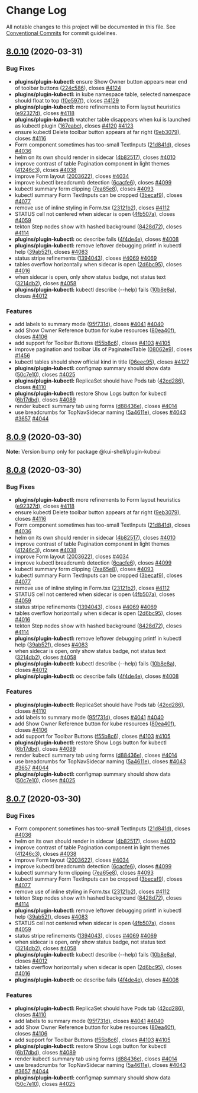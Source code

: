 # Change Log

All notable changes to this project will be documented in this file.
See [Conventional Commits](https://conventionalcommits.org) for commit guidelines.

## [8.0.10](https://github.com/kui-shell/plugin-kubeui/compare/v4.5.0...v8.0.10) (2020-03-31)

### Bug Fixes

- **plugins/plugin-kubectl:** ensure Show Owner button appears near end of toolbar buttons ([224c586](https://github.com/kui-shell/plugin-kubeui/commit/224c586)), closes [#4124](https://github.com/kui-shell/plugin-kubeui/issues/4124)
- **plugins/plugin-kubectl:** in kube namespace table, selected namespace should float to top ([f0e597f](https://github.com/kui-shell/plugin-kubeui/commit/f0e597f)), closes [#4129](https://github.com/kui-shell/plugin-kubeui/issues/4129)
- **plugins/plugin-kubectl:** more refinements to Form layout heuristics ([e92327d](https://github.com/kui-shell/plugin-kubeui/commit/e92327d)), closes [#4118](https://github.com/kui-shell/plugin-kubeui/issues/4118)
- **plugins/plugin-kubectl:** watcher table disappears when kui is launched as kubectl plugin ([167eabc](https://github.com/kui-shell/plugin-kubeui/commit/167eabc)), closes [#4120](https://github.com/kui-shell/plugin-kubeui/issues/4120) [#4123](https://github.com/kui-shell/plugin-kubeui/issues/4123)
- ensure kubectl Delete toolbar button appears at far right ([9eb3079](https://github.com/kui-shell/plugin-kubeui/commit/9eb3079)), closes [#4116](https://github.com/kui-shell/plugin-kubeui/issues/4116)
- Form component sometimes has too-small TextInputs ([21d841d](https://github.com/kui-shell/plugin-kubeui/commit/21d841d)), closes [#4036](https://github.com/kui-shell/plugin-kubeui/issues/4036)
- helm on its own should render in sidecar ([4b82517](https://github.com/kui-shell/plugin-kubeui/commit/4b82517)), closes [#4010](https://github.com/kui-shell/plugin-kubeui/issues/4010)
- improve contrast of table Pagination component in light themes ([41246c3](https://github.com/kui-shell/plugin-kubeui/commit/41246c3)), closes [#4038](https://github.com/kui-shell/plugin-kubeui/issues/4038)
- improve Form layout ([2003622](https://github.com/kui-shell/plugin-kubeui/commit/2003622)), closes [#4034](https://github.com/kui-shell/plugin-kubeui/issues/4034)
- improve kubectl breadcrumb detection ([6cacfe6](https://github.com/kui-shell/plugin-kubeui/commit/6cacfe6)), closes [#4099](https://github.com/kui-shell/plugin-kubeui/issues/4099)
- kubectl summary form clipping ([7ea65e8](https://github.com/kui-shell/plugin-kubeui/commit/7ea65e8)), closes [#4093](https://github.com/kui-shell/plugin-kubeui/issues/4093)
- kubectl summary Form TextInputs can be cropped ([3becaf9](https://github.com/kui-shell/plugin-kubeui/commit/3becaf9)), closes [#4077](https://github.com/kui-shell/plugin-kubeui/issues/4077)
- remove use of inline styling in Form.tsx ([23121b2](https://github.com/kui-shell/plugin-kubeui/commit/23121b2)), closes [#4112](https://github.com/kui-shell/plugin-kubeui/issues/4112)
- STATUS cell not centered when sidecar is open ([4fb507a](https://github.com/kui-shell/plugin-kubeui/commit/4fb507a)), closes [#4059](https://github.com/kui-shell/plugin-kubeui/issues/4059)
- tekton Step nodes show with hashed background ([8428d72](https://github.com/kui-shell/plugin-kubeui/commit/8428d72)), closes [#4114](https://github.com/kui-shell/plugin-kubeui/issues/4114)
- **plugins/plugin-kubectl:** oc describe fails ([4f4de4e](https://github.com/kui-shell/plugin-kubeui/commit/4f4de4e)), closes [#4008](https://github.com/kui-shell/plugin-kubeui/issues/4008)
- **plugins/plugin-kubectl:** remove leftover debugging printf in kubectl help ([39ab52f](https://github.com/kui-shell/plugin-kubeui/commit/39ab52f)), closes [#4083](https://github.com/kui-shell/plugin-kubeui/issues/4083)
- status stripe refinements ([1394043](https://github.com/kui-shell/plugin-kubeui/commit/1394043)), closes [#4069](https://github.com/kui-shell/plugin-kubeui/issues/4069) [#4069](https://github.com/kui-shell/plugin-kubeui/issues/4069)
- tables overflow horizontally when sidecar is open ([2d6bc95](https://github.com/kui-shell/plugin-kubeui/commit/2d6bc95)), closes [#4016](https://github.com/kui-shell/plugin-kubeui/issues/4016)
- when sidecar is open, only show status badge, not status text ([3214db2](https://github.com/kui-shell/plugin-kubeui/commit/3214db2)), closes [#4058](https://github.com/kui-shell/plugin-kubeui/issues/4058)
- **plugins/plugin-kubectl:** kubectl describe (--help) fails ([10b8e8a](https://github.com/kui-shell/plugin-kubeui/commit/10b8e8a)), closes [#4012](https://github.com/kui-shell/plugin-kubeui/issues/4012)

### Features

- add labels to summary mode ([95f731d](https://github.com/kui-shell/plugin-kubeui/commit/95f731d)), closes [#4041](https://github.com/kui-shell/plugin-kubeui/issues/4041) [#4040](https://github.com/kui-shell/plugin-kubeui/issues/4040)
- add Show Owner Reference button for kube resources ([80ea40f](https://github.com/kui-shell/plugin-kubeui/commit/80ea40f)), closes [#4106](https://github.com/kui-shell/plugin-kubeui/issues/4106)
- add support for Toolbar Buttons ([f55b8c6](https://github.com/kui-shell/plugin-kubeui/commit/f55b8c6)), closes [#4103](https://github.com/kui-shell/plugin-kubeui/issues/4103) [#4105](https://github.com/kui-shell/plugin-kubeui/issues/4105)
- improve pagination and toolbar UIs of PaginatedTable ([08062e9](https://github.com/kui-shell/plugin-kubeui/commit/08062e9)), closes [#1456](https://github.com/kui-shell/plugin-kubeui/issues/1456)
- kubectl tables should show official kind in title ([06eec95](https://github.com/kui-shell/plugin-kubeui/commit/06eec95)), closes [#4127](https://github.com/kui-shell/plugin-kubeui/issues/4127)
- **plugins/plugin-kubectl:** configmap summary should show data ([50c7e10](https://github.com/kui-shell/plugin-kubeui/commit/50c7e10)), closes [#4025](https://github.com/kui-shell/plugin-kubeui/issues/4025)
- **plugins/plugin-kubectl:** ReplicaSet should have Pods tab ([42cd286](https://github.com/kui-shell/plugin-kubeui/commit/42cd286)), closes [#4110](https://github.com/kui-shell/plugin-kubeui/issues/4110)
- **plugins/plugin-kubectl:** restore Show Logs button for kubectl ([6b17dbd](https://github.com/kui-shell/plugin-kubeui/commit/6b17dbd)), closes [#4089](https://github.com/kui-shell/plugin-kubeui/issues/4089)
- render kubectl summary tab using forms ([d88436e](https://github.com/kui-shell/plugin-kubeui/commit/d88436e)), closes [#4014](https://github.com/kui-shell/plugin-kubeui/issues/4014)
- use breadcrumbs for TopNavSidecar naming ([5a4611e](https://github.com/kui-shell/plugin-kubeui/commit/5a4611e)), closes [#4043](https://github.com/kui-shell/plugin-kubeui/issues/4043) [#3657](https://github.com/kui-shell/plugin-kubeui/issues/3657) [#4044](https://github.com/kui-shell/plugin-kubeui/issues/4044)

## [8.0.9](https://github.com/kui-shell/plugin-kubeui/compare/v8.0.8...v8.0.9) (2020-03-30)

**Note:** Version bump only for package @kui-shell/plugin-kubeui

## [8.0.8](https://github.com/kui-shell/plugin-kubeui/compare/v4.5.0...v8.0.8) (2020-03-30)

### Bug Fixes

- **plugins/plugin-kubectl:** more refinements to Form layout heuristics ([e92327d](https://github.com/kui-shell/plugin-kubeui/commit/e92327d)), closes [#4118](https://github.com/kui-shell/plugin-kubeui/issues/4118)
- ensure kubectl Delete toolbar button appears at far right ([9eb3079](https://github.com/kui-shell/plugin-kubeui/commit/9eb3079)), closes [#4116](https://github.com/kui-shell/plugin-kubeui/issues/4116)
- Form component sometimes has too-small TextInputs ([21d841d](https://github.com/kui-shell/plugin-kubeui/commit/21d841d)), closes [#4036](https://github.com/kui-shell/plugin-kubeui/issues/4036)
- helm on its own should render in sidecar ([4b82517](https://github.com/kui-shell/plugin-kubeui/commit/4b82517)), closes [#4010](https://github.com/kui-shell/plugin-kubeui/issues/4010)
- improve contrast of table Pagination component in light themes ([41246c3](https://github.com/kui-shell/plugin-kubeui/commit/41246c3)), closes [#4038](https://github.com/kui-shell/plugin-kubeui/issues/4038)
- improve Form layout ([2003622](https://github.com/kui-shell/plugin-kubeui/commit/2003622)), closes [#4034](https://github.com/kui-shell/plugin-kubeui/issues/4034)
- improve kubectl breadcrumb detection ([6cacfe6](https://github.com/kui-shell/plugin-kubeui/commit/6cacfe6)), closes [#4099](https://github.com/kui-shell/plugin-kubeui/issues/4099)
- kubectl summary form clipping ([7ea65e8](https://github.com/kui-shell/plugin-kubeui/commit/7ea65e8)), closes [#4093](https://github.com/kui-shell/plugin-kubeui/issues/4093)
- kubectl summary Form TextInputs can be cropped ([3becaf9](https://github.com/kui-shell/plugin-kubeui/commit/3becaf9)), closes [#4077](https://github.com/kui-shell/plugin-kubeui/issues/4077)
- remove use of inline styling in Form.tsx ([23121b2](https://github.com/kui-shell/plugin-kubeui/commit/23121b2)), closes [#4112](https://github.com/kui-shell/plugin-kubeui/issues/4112)
- STATUS cell not centered when sidecar is open ([4fb507a](https://github.com/kui-shell/plugin-kubeui/commit/4fb507a)), closes [#4059](https://github.com/kui-shell/plugin-kubeui/issues/4059)
- status stripe refinements ([1394043](https://github.com/kui-shell/plugin-kubeui/commit/1394043)), closes [#4069](https://github.com/kui-shell/plugin-kubeui/issues/4069) [#4069](https://github.com/kui-shell/plugin-kubeui/issues/4069)
- tables overflow horizontally when sidecar is open ([2d6bc95](https://github.com/kui-shell/plugin-kubeui/commit/2d6bc95)), closes [#4016](https://github.com/kui-shell/plugin-kubeui/issues/4016)
- tekton Step nodes show with hashed background ([8428d72](https://github.com/kui-shell/plugin-kubeui/commit/8428d72)), closes [#4114](https://github.com/kui-shell/plugin-kubeui/issues/4114)
- **plugins/plugin-kubectl:** remove leftover debugging printf in kubectl help ([39ab52f](https://github.com/kui-shell/plugin-kubeui/commit/39ab52f)), closes [#4083](https://github.com/kui-shell/plugin-kubeui/issues/4083)
- when sidecar is open, only show status badge, not status text ([3214db2](https://github.com/kui-shell/plugin-kubeui/commit/3214db2)), closes [#4058](https://github.com/kui-shell/plugin-kubeui/issues/4058)
- **plugins/plugin-kubectl:** kubectl describe (--help) fails ([10b8e8a](https://github.com/kui-shell/plugin-kubeui/commit/10b8e8a)), closes [#4012](https://github.com/kui-shell/plugin-kubeui/issues/4012)
- **plugins/plugin-kubectl:** oc describe fails ([4f4de4e](https://github.com/kui-shell/plugin-kubeui/commit/4f4de4e)), closes [#4008](https://github.com/kui-shell/plugin-kubeui/issues/4008)

### Features

- **plugins/plugin-kubectl:** ReplicaSet should have Pods tab ([42cd286](https://github.com/kui-shell/plugin-kubeui/commit/42cd286)), closes [#4110](https://github.com/kui-shell/plugin-kubeui/issues/4110)
- add labels to summary mode ([95f731d](https://github.com/kui-shell/plugin-kubeui/commit/95f731d)), closes [#4041](https://github.com/kui-shell/plugin-kubeui/issues/4041) [#4040](https://github.com/kui-shell/plugin-kubeui/issues/4040)
- add Show Owner Reference button for kube resources ([80ea40f](https://github.com/kui-shell/plugin-kubeui/commit/80ea40f)), closes [#4106](https://github.com/kui-shell/plugin-kubeui/issues/4106)
- add support for Toolbar Buttons ([f55b8c6](https://github.com/kui-shell/plugin-kubeui/commit/f55b8c6)), closes [#4103](https://github.com/kui-shell/plugin-kubeui/issues/4103) [#4105](https://github.com/kui-shell/plugin-kubeui/issues/4105)
- **plugins/plugin-kubectl:** restore Show Logs button for kubectl ([6b17dbd](https://github.com/kui-shell/plugin-kubeui/commit/6b17dbd)), closes [#4089](https://github.com/kui-shell/plugin-kubeui/issues/4089)
- render kubectl summary tab using forms ([d88436e](https://github.com/kui-shell/plugin-kubeui/commit/d88436e)), closes [#4014](https://github.com/kui-shell/plugin-kubeui/issues/4014)
- use breadcrumbs for TopNavSidecar naming ([5a4611e](https://github.com/kui-shell/plugin-kubeui/commit/5a4611e)), closes [#4043](https://github.com/kui-shell/plugin-kubeui/issues/4043) [#3657](https://github.com/kui-shell/plugin-kubeui/issues/3657) [#4044](https://github.com/kui-shell/plugin-kubeui/issues/4044)
- **plugins/plugin-kubectl:** configmap summary should show data ([50c7e10](https://github.com/kui-shell/plugin-kubeui/commit/50c7e10)), closes [#4025](https://github.com/kui-shell/plugin-kubeui/issues/4025)

## [8.0.7](https://github.com/kui-shell/plugin-kubeui/compare/v4.5.0...v8.0.7) (2020-03-30)

### Bug Fixes

- Form component sometimes has too-small TextInputs ([21d841d](https://github.com/kui-shell/plugin-kubeui/commit/21d841d)), closes [#4036](https://github.com/kui-shell/plugin-kubeui/issues/4036)
- helm on its own should render in sidecar ([4b82517](https://github.com/kui-shell/plugin-kubeui/commit/4b82517)), closes [#4010](https://github.com/kui-shell/plugin-kubeui/issues/4010)
- improve contrast of table Pagination component in light themes ([41246c3](https://github.com/kui-shell/plugin-kubeui/commit/41246c3)), closes [#4038](https://github.com/kui-shell/plugin-kubeui/issues/4038)
- improve Form layout ([2003622](https://github.com/kui-shell/plugin-kubeui/commit/2003622)), closes [#4034](https://github.com/kui-shell/plugin-kubeui/issues/4034)
- improve kubectl breadcrumb detection ([6cacfe6](https://github.com/kui-shell/plugin-kubeui/commit/6cacfe6)), closes [#4099](https://github.com/kui-shell/plugin-kubeui/issues/4099)
- kubectl summary form clipping ([7ea65e8](https://github.com/kui-shell/plugin-kubeui/commit/7ea65e8)), closes [#4093](https://github.com/kui-shell/plugin-kubeui/issues/4093)
- kubectl summary Form TextInputs can be cropped ([3becaf9](https://github.com/kui-shell/plugin-kubeui/commit/3becaf9)), closes [#4077](https://github.com/kui-shell/plugin-kubeui/issues/4077)
- remove use of inline styling in Form.tsx ([23121b2](https://github.com/kui-shell/plugin-kubeui/commit/23121b2)), closes [#4112](https://github.com/kui-shell/plugin-kubeui/issues/4112)
- tekton Step nodes show with hashed background ([8428d72](https://github.com/kui-shell/plugin-kubeui/commit/8428d72)), closes [#4114](https://github.com/kui-shell/plugin-kubeui/issues/4114)
- **plugins/plugin-kubectl:** remove leftover debugging printf in kubectl help ([39ab52f](https://github.com/kui-shell/plugin-kubeui/commit/39ab52f)), closes [#4083](https://github.com/kui-shell/plugin-kubeui/issues/4083)
- STATUS cell not centered when sidecar is open ([4fb507a](https://github.com/kui-shell/plugin-kubeui/commit/4fb507a)), closes [#4059](https://github.com/kui-shell/plugin-kubeui/issues/4059)
- status stripe refinements ([1394043](https://github.com/kui-shell/plugin-kubeui/commit/1394043)), closes [#4069](https://github.com/kui-shell/plugin-kubeui/issues/4069) [#4069](https://github.com/kui-shell/plugin-kubeui/issues/4069)
- when sidecar is open, only show status badge, not status text ([3214db2](https://github.com/kui-shell/plugin-kubeui/commit/3214db2)), closes [#4058](https://github.com/kui-shell/plugin-kubeui/issues/4058)
- **plugins/plugin-kubectl:** kubectl describe (--help) fails ([10b8e8a](https://github.com/kui-shell/plugin-kubeui/commit/10b8e8a)), closes [#4012](https://github.com/kui-shell/plugin-kubeui/issues/4012)
- tables overflow horizontally when sidecar is open ([2d6bc95](https://github.com/kui-shell/plugin-kubeui/commit/2d6bc95)), closes [#4016](https://github.com/kui-shell/plugin-kubeui/issues/4016)
- **plugins/plugin-kubectl:** oc describe fails ([4f4de4e](https://github.com/kui-shell/plugin-kubeui/commit/4f4de4e)), closes [#4008](https://github.com/kui-shell/plugin-kubeui/issues/4008)

### Features

- **plugins/plugin-kubectl:** ReplicaSet should have Pods tab ([42cd286](https://github.com/kui-shell/plugin-kubeui/commit/42cd286)), closes [#4110](https://github.com/kui-shell/plugin-kubeui/issues/4110)
- add labels to summary mode ([95f731d](https://github.com/kui-shell/plugin-kubeui/commit/95f731d)), closes [#4041](https://github.com/kui-shell/plugin-kubeui/issues/4041) [#4040](https://github.com/kui-shell/plugin-kubeui/issues/4040)
- add Show Owner Reference button for kube resources ([80ea40f](https://github.com/kui-shell/plugin-kubeui/commit/80ea40f)), closes [#4106](https://github.com/kui-shell/plugin-kubeui/issues/4106)
- add support for Toolbar Buttons ([f55b8c6](https://github.com/kui-shell/plugin-kubeui/commit/f55b8c6)), closes [#4103](https://github.com/kui-shell/plugin-kubeui/issues/4103) [#4105](https://github.com/kui-shell/plugin-kubeui/issues/4105)
- **plugins/plugin-kubectl:** restore Show Logs button for kubectl ([6b17dbd](https://github.com/kui-shell/plugin-kubeui/commit/6b17dbd)), closes [#4089](https://github.com/kui-shell/plugin-kubeui/issues/4089)
- render kubectl summary tab using forms ([d88436e](https://github.com/kui-shell/plugin-kubeui/commit/d88436e)), closes [#4014](https://github.com/kui-shell/plugin-kubeui/issues/4014)
- use breadcrumbs for TopNavSidecar naming ([5a4611e](https://github.com/kui-shell/plugin-kubeui/commit/5a4611e)), closes [#4043](https://github.com/kui-shell/plugin-kubeui/issues/4043) [#3657](https://github.com/kui-shell/plugin-kubeui/issues/3657) [#4044](https://github.com/kui-shell/plugin-kubeui/issues/4044)
- **plugins/plugin-kubectl:** configmap summary should show data ([50c7e10](https://github.com/kui-shell/plugin-kubeui/commit/50c7e10)), closes [#4025](https://github.com/kui-shell/plugin-kubeui/issues/4025)
